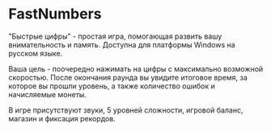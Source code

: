 # FastNumbers
"Быстрые цифры" - простая игра, помогающая развить вашу внимательность и память. Доступна для платформы Windows на русском языке.

Ваша цель - поочередно нажимать на цифры с максимально возможной скоростью. После окончания раунда вы увидите итоговое время, за которое вы прошли уровень, а также количество ошибок и начисляемые монеты.

В игре присутствуют звуки, 5 уровней сложности, игровой баланс, магазин и фиксация рекордов.
